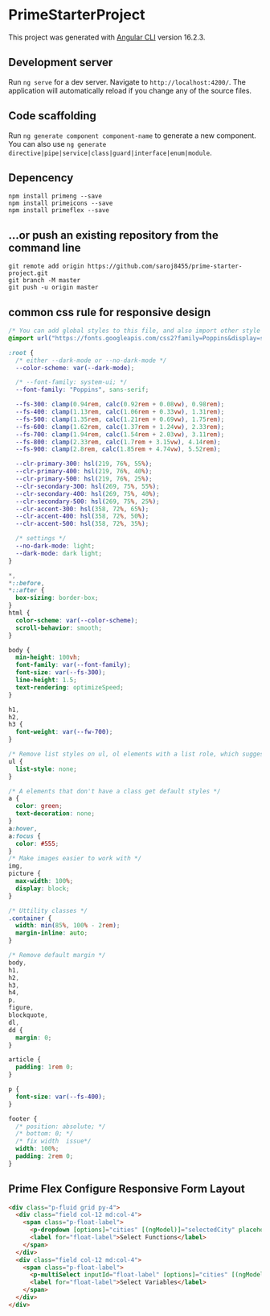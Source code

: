 # PrimeStarterProject

This project was generated with [Angular CLI](https://github.com/angular/angular-cli) version 16.2.3.

## Development server

Run `ng serve` for a dev server. Navigate to `http://localhost:4200/`. The application will automatically reload if you change any of the source files.

## Code scaffolding

Run `ng generate component component-name` to generate a new component. You can also use `ng generate directive|pipe|service|class|guard|interface|enum|module`.

## Depencency

`npm install primeng --save` <br>
`npm install primeicons --save` <br>
`npm install primeflex --save` <br>

## …or push an existing repository from the command line

`git remote add origin https://github.com/saroj8455/prime-starter-project.git` <br>
`git branch -M master` <br>
`git push -u origin master` <br>

## common css rule for responsive design

```css
/* You can add global styles to this file, and also import other style files */
@import url("https://fonts.googleapis.com/css2?family=Poppins&display=swap");

:root {
  /* either --dark-mode or --no-dark-mode */
  --color-scheme: var(--dark-mode);

  /* --font-family: system-ui; */
  --font-family: "Poppins", sans-serif;

  --fs-300: clamp(0.94rem, calc(0.92rem + 0.08vw), 0.98rem);
  --fs-400: clamp(1.13rem, calc(1.06rem + 0.33vw), 1.31rem);
  --fs-500: clamp(1.35rem, calc(1.21rem + 0.69vw), 1.75rem);
  --fs-600: clamp(1.62rem, calc(1.37rem + 1.24vw), 2.33rem);
  --fs-700: clamp(1.94rem, calc(1.54rem + 2.03vw), 3.11rem);
  --fs-800: clamp(2.33rem, calc(1.7rem + 3.15vw), 4.14rem);
  --fs-900: clamp(2.8rem, calc(1.85rem + 4.74vw), 5.52rem);

  --clr-primary-300: hsl(219, 76%, 55%);
  --clr-primary-400: hsl(219, 76%, 40%);
  --clr-primary-500: hsl(219, 76%, 25%);
  --clr-secondary-300: hsl(269, 75%, 55%);
  --clr-secondary-400: hsl(269, 75%, 40%);
  --clr-secondary-500: hsl(269, 75%, 25%);
  --clr-accent-300: hsl(358, 72%, 65%);
  --clr-accent-400: hsl(358, 72%, 50%);
  --clr-accent-500: hsl(358, 72%, 35%);

  /* settings */
  --no-dark-mode: light;
  --dark-mode: dark light;
}

*,
*::before,
*::after {
  box-sizing: border-box;
}
html {
  color-scheme: var(--color-scheme);
  scroll-behavior: smooth;
}

body {
  min-height: 100vh;
  font-family: var(--font-family);
  font-size: var(--fs-300);
  line-height: 1.5;
  text-rendering: optimizeSpeed;
}

h1,
h2,
h3 {
  font-weight: var(--fw-700);
}

/* Remove list styles on ul, ol elements with a list role, which suggests default styling will be removed */
ul {
  list-style: none;
}

/* A elements that don't have a class get default styles */
a {
  color: green;
  text-decoration: none;
}
a:hover,
a:focus {
  color: #555;
}
/* Make images easier to work with */
img,
picture {
  max-width: 100%;
  display: block;
}

/* Uttility classes */
.container {
  width: min(85%, 100% - 2rem);
  margin-inline: auto;
}

/* Remove default margin */
body,
h1,
h2,
h3,
h4,
p,
figure,
blockquote,
dl,
dd {
  margin: 0;
}

article {
  padding: 1rem 0;
}

p {
  font-size: var(--fs-400);
}

footer {
  /* position: absolute; */
  /* bottom: 0; */
  /* fix width  issue*/
  width: 100%;
  padding: 2rem 0;
}
```

## Prime Flex Configure Responsive Form Layout

```html
<div class="p-fluid grid py-4">
  <div class="field col-12 md:col-4">
    <span class="p-float-label">
      <p-dropdown [options]="cities" [(ngModel)]="selectedCity" placeholder="Select Functions" optionLabel="name" inputId="float-label"></p-dropdown>
      <label for="float-label">Select Functions</label>
    </span>
  </div>
  <div class="field col-12 md:col-4">
    <span class="p-float-label">
      <p-multiSelect inputId="float-label" [options]="cities" [(ngModel)]="selectedCities" optionLabel="name"></p-multiSelect>
      <label for="float-label">Select Variables</label>
    </span>
  </div>
</div>
```
